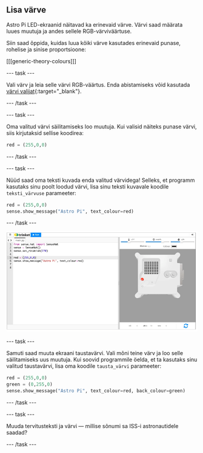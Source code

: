 ## Lisa värve

Astro Pi LED-ekraanid näitavad ka erinevaid värve. Värvi saad määrata luues muutuja ja andes sellele RGB-värviväärtuse.

Siin saad õppida, kuidas luua kõiki värve kasutades erinevaid punase, rohelise ja sinise proportsioone:

[[[generic-theory-colours]]]

--- task ---

Vali värv ja leia selle värvi RGB-väärtus. Enda abistamiseks võid kasutada [värvi valijat](https://www.w3schools.com/colors/colors_rgb.asp){:target="_blank"}.

--- /task ---

--- task ---

Oma valitud värvi säilitamiseks loo muutuja. Kui valisid näiteks punase värvi, siis kirjutaksid sellise koodirea:

```python
red = (255,0,0)
```

--- /task ---

--- task ---

Nüüd saad oma teksti kuvada enda valitud värvidega! Selleks, et programm kasutaks sinu poolt loodud värvi, lisa sinu teksti kuvavale koodile `teksti_värvuse` parameeter:

```python
red = (255,0,0)
sense.show_message("Astro Pi", text_colour=red)
```

--- /task ---

![Trinket Sense HAT-i emulaator, kus on käivitatud näidisprogramm, mis kerib punaste tähtedega teksti \"Astro Pi\" üle LED-maatriksi](images/M0_2.gif)

--- task ---

Samuti saad muuta ekraani taustavärvi. Vali mõni teine värv ja loo selle säilitamiseks uus muutuja. Kui soovid programmile öelda, et ta kasutaks sinu valitud taustavärvi, lisa oma koodile `tausta_värvi` parameeter:

```python
red = (255,0,0)
green = (0,255,0)
sense.show_message("Astro Pi", text_colour=red, back_colour=green)
```

--- /task ---

--- task ---

Muuda tervitusteksti ja värvi — millise sõnumi sa ISS-i astronautidele saadad?

--- /task ---
